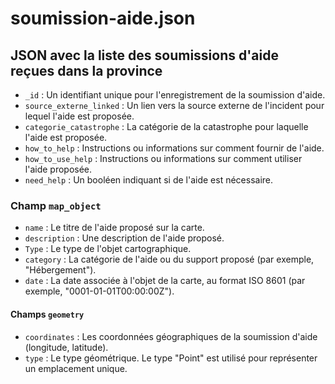 # soumission-aide.json

## JSON avec la liste des soumissions d'aide reçues dans la province

- `_id` : Un identifiant unique pour l'enregistrement de la soumission d'aide.
- `source_externe_linked` : Un lien vers la source externe de l'incident pour lequel l'aide est proposée.
- `categorie_catastrophe` : La catégorie de la catastrophe pour laquelle l'aide est proposée.
- `how_to_help` : Instructions ou informations sur comment fournir de l'aide.
- `how_to_use_help` : Instructions ou informations sur comment utiliser l'aide proposée.
- `need_help` : Un booléen indiquant si de l'aide est nécessaire.

### Champ `map_object`

- `name` : Le titre de l'aide proposé sur la carte.
- `description` : Une description de l'aide proposé.
- `Type` : Le type de l'objet cartographique.
- `category` : La catégorie de l'aide ou du support proposé (par exemple, "Hébergement").
- `date` : La date associée à l'objet de la carte, au format ISO 8601 (par exemple, "0001-01-01T00:00:00Z").

#### Champs `geometry`

- `coordinates` : Les coordonnées géographiques de la soumission d'aide (longitude, latitude).
- `type` : Le type géométrique. Le type "Point" est utilisé pour représenter un emplacement unique.
